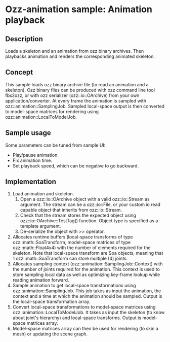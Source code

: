 # Ozz-animation sample: Animation playback

## Description

Loads a skeleton and an animation from ozz binary archives. Then playbacks animation and renders the corresponding animated skeleton.

## Concept

This sample loads ozz binary archive file (to read an animation and a skeleton). Ozz binary files can be produced with ozz command line tool fbx2ozz, or with ozz serializer (ozz::io::OArchive) from your own application/converter.
At every frame the animation is sampled with ozz::animation::SamplingJob. Sampled local-space output is then converted to model-space matrices for rendering using ozz::animation::LocalToModelJob.

## Sample usage

Some parameters can be tuned from sample UI:
- Play/pause animation.
- Fix animation time.
- Set playback speed, which can be negative to go backward.

## Implementation

1. Load animation and skeleton.
   1. Open a ozz::io::OArchive object with a valid ozz::io::Stream as argument. The stream can be a ozz::io::File, or your custom io read capable object that inherits from ozz::io::Stream.
   2. Check that the stream stores the expected object using ozz::io::OArchive::TestTag() function. Object type is specified as a template argument.
   3. De-serialize the object with >> operator.
2. Allocates runtime buffers (local-space transforms of type ozz::math::SoaTransform, model-space matrices of type ozz::math::Float4x4) with the number of elements required for the skeleton. Note that local-space transform are Soa objects, meaning that 1 ozz::math::SoaTransform can store multiple (4) joints.
3. Allocates sampling context (ozz::animation::SamplingJob::Context) with the number of joints required for the animation. This context is used to store sampling local data as well as optimizing key-frame lookup while reading animation forward.
4. Sample animation to get local-space transformations using ozz::animation::SamplingJob. This job takes as input the animation, the context and a time at which the animation should be sampled. Output is the local-space transformation array.
5. Convert local-space transformations to model-space matrices using ozz::animation::LocalToModelJob. It takes as input the skeleton (to know about joint's hierarchy) and local-space transforms. Output is model-space matrices array.
6. Model-space matrices array can then be used for rendering (to skin a mesh) or updating the scene graph.